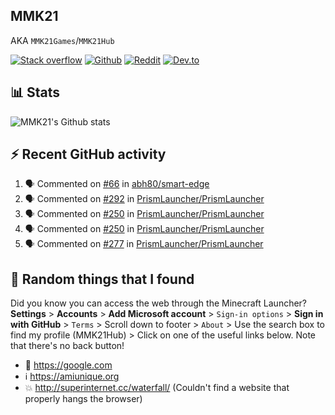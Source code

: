 ## MMK21
AKA `MMK21Games`/`MMK21Hub`

[![Stack overflow](https://img.shields.io/badge/Stack_Overflow-FE7A16?style=for-the-badge&logo=stack-overflow&logoColor=white)](https://stackoverflow.com/users/11519302/mmk21)
[![Github](https://img.shields.io/badge/GitHub-100000?style=for-the-badge&logo=github&logoColor=white)](https://github.com/MMK21Hub)
[![Reddit](https://img.shields.io/badge/Reddit-FF4500?style=for-the-badge&logo=reddit&logoColor=white)](https://www.reddit.com/user/mmk21games)
[![Dev.to](https://img.shields.io/badge/dev.to-0A0A0A?style=for-the-badge&logo=dev.to&logoColor=white)](https://dev.to/mmk21)

## 📊 Stats 

![MMK21's Github stats](https://github-readme-stats.vercel.app/api?username=MMK21Hub&show_icons=true&theme=dark&bg_color=171b22&text_color=CCCCCC&hide_border=true)

## ⚡ Recent GitHub activity

<!--START_SECTION:activity-->
1. 🗣 Commented on [#66](https://github.com/abh80/smart-edge/issues/66) in [abh80/smart-edge](https://github.com/abh80/smart-edge)
2. 🗣 Commented on [#292](https://github.com/PrismLauncher/PrismLauncher/issues/292) in [PrismLauncher/PrismLauncher](https://github.com/PrismLauncher/PrismLauncher)
3. 🗣 Commented on [#250](https://github.com/PrismLauncher/PrismLauncher/issues/250) in [PrismLauncher/PrismLauncher](https://github.com/PrismLauncher/PrismLauncher)
4. 🗣 Commented on [#250](https://github.com/PrismLauncher/PrismLauncher/issues/250) in [PrismLauncher/PrismLauncher](https://github.com/PrismLauncher/PrismLauncher)
5. 🗣 Commented on [#277](https://github.com/PrismLauncher/PrismLauncher/issues/277) in [PrismLauncher/PrismLauncher](https://github.com/PrismLauncher/PrismLauncher)
<!--END_SECTION:activity-->

## 🙂 Random things that I found

Did you know you can access the web through the Minecraft Launcher? **Settings** > **Accounts** > **Add Microsoft account** > `Sign-in options` > **Sign in with GitHub** > `Terms` > Scroll down to footer > `About` > Use the search box to find my profile (MMK21Hub) > Click on one of the useful links below. Note that there's no back button!

* 🔎 <https://google.com>
* ℹ️ <https://amiunique.org>
* 💥 <http://superinternet.cc/waterfall/> (Couldn't find a website that properly hangs the browser)
